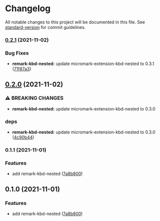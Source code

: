 # Changelog

All notable changes to this project will be documented in this file. See [standard-version](https://github.com/conventional-changelog/standard-version) for commit guidelines.

### [0.2.1](https://github.com/shivjm/remark-extensions/compare/remark-kbd-nested-v0.2.0...remark-kbd-nested-v0.2.1) (2021-11-02)


### Bug Fixes

* **remark-kbd-nested:** update micromark-extension-kbd-nested to 0.3.1 ([71f87a3](https://github.com/shivjm/remark-extensions/commit/71f87a38539e936f5df2f961385be72e0bdcd99d))

## [0.2.0](https://github.com/shivjm/remark-extensions/compare/remark-kbd-nested-v0.1.1...remark-kbd-nested-v0.2.0) (2021-11-02)


### ⚠ BREAKING CHANGES

* **remark-kbd-nested:** update micromark-extension-kbd-nested to 0.3.0

### deps

* **remark-kbd-nested:** update micromark-extension-kbd-nested to 0.3.0 ([4c90b44](https://github.com/shivjm/remark-extensions/commit/4c90b44d1d2281b825c11e4690687dffb93fe471))

### 0.1.1 (2021-11-01)


### Features

* add remark-kbd-nested ([7a8b800](https://github.com/shivjm/remark-extensions/commit/7a8b800b745865b86beea5cb0e2245cf888cae55))

## 0.1.0 (2021-11-01)


### Features

* add remark-kbd-nested ([7a8b800](https://github.com/shivjm/remark-extensions/commit/7a8b800b745865b86beea5cb0e2245cf888cae55))

